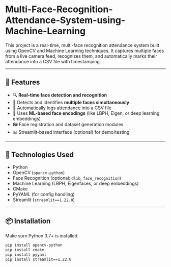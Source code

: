 # Multi-Face-Recognition-Attendance-System-using-Machine-Learning
This project is a real-time, multi-face recognition attendance system built using OpenCV and Machine Learning techniques. It captures multiple faces from a live camera feed, recognizes them, and automatically marks their attendance into a CSV file with timestamping.

---

## 📌 Features

- 🔍 **Real-time face detection and recognition**
- 👥 Detects and identifies **multiple faces simultaneously**
- 📁 Automatically logs attendance into a CSV file
- 🧠 Uses **ML-based face encodings** (like LBPH, Eigen, or deep learning embeddings)
- 🖼️ Face registration and dataset generation modules
- 📊 Streamlit-based interface (optional) for demo/testing

---

## 🧰 Technologies Used

- Python
- OpenCV (`opencv-python`)
- Face Recognition (optional: `dlib`, `face_recognition`)
- Machine Learning (LBPH, Eigenfaces, or deep embeddings)
- CMake
- PyYAML (for config handling)
- Streamlit (`streamlit==1.22.0`)

---

## 📦 Installation

Make sure Python 3.7+ is installed.

```bash
pip install opencv-python
pip install cmake
pip install pyyaml
pip install streamlit==1.22.0
